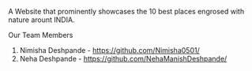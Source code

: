 A Website that prominently showcases the 10 best places engrosed with nature arount INDIA.

Our Team Members

1. Nimisha Deshpande - https://github.com/Nimisha0501/
2. Neha Deshpande - https://github.com/NehaManishDeshpande/
